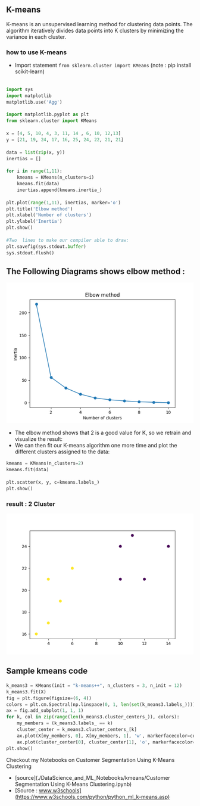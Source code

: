 
## K-means
K-means is an unsupervised learning method for clustering data points. The algorithm iteratively divides data points into K clusters by minimizing the variance in each cluster.





### how to use K-means
- Import statement `from sklearn.cluster import KMeans` (note : pip install scikit-learn)

```py

import sys
import matplotlib
matplotlib.use('Agg')

import matplotlib.pyplot as plt
from sklearn.cluster import KMeans

x = [4, 5, 10, 4, 3, 11, 14 , 6, 10, 12,13]
y = [21, 19, 24, 17, 16, 25, 24, 22, 21, 21]

data = list(zip(x, y))
inertias = []

for i in range(1,11):
    kmeans = KMeans(n_clusters=i)
    kmeans.fit(data)
    inertias.append(kmeans.inertia_)

plt.plot(range(1,11), inertias, marker='o')
plt.title('Elbow method')
plt.xlabel('Number of clusters')
plt.ylabel('Inertia')
plt.show()

#Two  lines to make our compiler able to draw:
plt.savefig(sys.stdout.buffer)
sys.stdout.flush()


```
## The Following Diagrams shows elbow method :
![elbow method](images/elbow.png)
- The elbow method shows that 2 is a good value for K, so we retrain and visualize the result:
- We can then fit our K-means algorithm one more time and plot the different clusters assigned to the data:

```py
kmeans = KMeans(n_clusters=2)
kmeans.fit(data)

plt.scatter(x, y, c=kmeans.labels_)
plt.show()
```
### result :  2 Cluster
![Result](images/result.png)

## Sample kmeans code

```py
k_means3 = KMeans(init = "k-means++", n_clusters = 3, n_init = 12)
k_means3.fit(X)
fig = plt.figure(figsize=(6, 4))
colors = plt.cm.Spectral(np.linspace(0, 1, len(set(k_means3.labels_))))
ax = fig.add_subplot(1, 1, 1)
for k, col in zip(range(len(k_means3.cluster_centers_)), colors):
    my_members = (k_means3.labels_ == k)
    cluster_center = k_means3.cluster_centers_[k]
    ax.plot(X[my_members, 0], X[my_members, 1], 'w', markerfacecolor=col, marker='.')
    ax.plot(cluster_center[0], cluster_center[1], 'o', markerfacecolor=col,  markeredgecolor='k', markersize=6)
plt.show()
```
Checkout my Notebooks  on Customer Segmentation Using K-Means Clustering 
- [source](./DataScience_and_ML_Notebooks/kmeans/Customer Segmentation Using K-Means Clustering.ipynb)
- [Source : www.w3schools](https://www.w3schools.com/python/python_ml_k-means.asp)